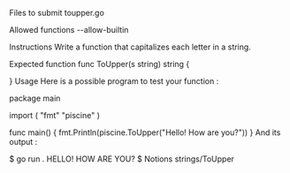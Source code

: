 Files to submit
toupper.go

Allowed functions
--allow-builtin

Instructions
Write a function that capitalizes each letter in a string.

Expected function
func ToUpper(s string) string {

}
Usage
Here is a possible program to test your function :

package main

import (
	"fmt"
	"piscine"
)

func main() {
	fmt.Println(piscine.ToUpper("Hello! How are you?"))
}
And its output :

$ go run .
HELLO! HOW ARE YOU?
$
Notions
strings/ToUpper